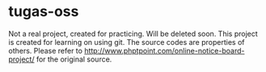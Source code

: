 # tugas-oss
Not a real project, created for practicing. Will be deleted soon.
This project is created for learning on using git. The source codes are properties of others.
Please refer to http://www.phptpoint.com/online-notice-board-project/ for the original source.
